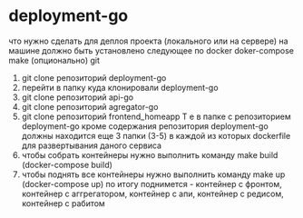# deployment-go

что нужно сделать для деплоя проекта (локального или на сервере)
на машине должно быть установлено следующее по
docker
doker-compose
make (опционально)
git


1) git clone репозиторий deployment-go
2) перейти в папку куда клонировали deployment-go
3) git clone репозиторий api-go
4) git clone репозиторий agregator-go
5) git clone репозиторий frontend_homeapp
Т е в папке с репозиторием deployment-go кроме содержания репозитория deployment-go должны находится еще 3 папки (3-5)
в каждой из которых dockerfile для развертывания даного сервиса
6) чтобы собрать контейнеры нужно выполнить команду make build (docker-compose build)
7) чтобы поднять все контейнеры нужно выполнить команду make up (docker-compose up)
по итогу поднимется - контейнер с фронтом, контейнер с аггрегатором, контейнер с апи, контейнер с редисом, контейнер с рабитом
